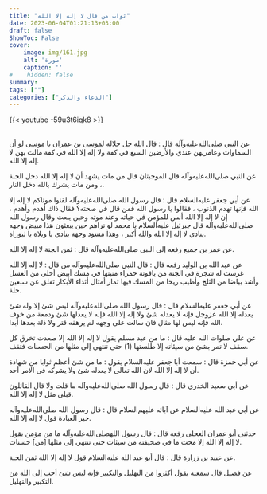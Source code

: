 ```yaml
---
title: "ثواب من قال لا إله إلا الله"
date: 2023-06-04T01:21:13+03:00
draft: false
ShowToc: False
cover:
    image: img/161.jpg
    alt: 'صورة'
    caption: ''
#    hidden: false
summary: 
tags: [""]
categories: ["الدعاء والذكر"]
---
```

{{< youtube -59u3t6iqk8 >}}  
 <br>

عن النبي صلى‌الله‌عليه‌وآله
قال : قال الله جل جلاله لموسى بن عمران يا موسى لو أن السماوات
وعامريهن عندي والأرضين السبع في كفة ولا إله إلا الله في كفة مالت بهن
لا إله إلا الله.

عن النبي صلى‌الله‌عليه‌وآله
قال الموجبتان قال من مات يشهد أن لا إله إلا الله دخل الجنة ، ومن مات
يشرك بالله دخل النار.

 عن أبي جعفر عليه‌السلام قال : قال رسول الله صلى‌الله‌عليه‌وآله لقنوا موتاكم لا إله
إلا الله فإنها تهدم الذنوب ، فقالوا يا رسول الله فمن قال في صحته؟ فقال
ذاك أهدم وأهدم ، إن لا إله إلا الله أنس للمؤمن في حياته وعند موته وحين يبعث
وقال رسول الله صلى‌الله‌عليه‌وآله قال جبرئيل عليه‌السلام يا محمد لو تراهم حين يبعثون
هذا مبيض وجهه ينادي لا إله إلا الله والله أكبر ، وهذا مسود وجهه ينادي
يا ويلاه يا ثبوراه.

عن عمر بن جميع
رفعه إلى النبي صلى‌الله‌عليه‌وآله قال : ثمن الجنة لا إله إلا الله.

عن عبد الله بن الوليد رفعه قال :
قال النبي صلى‌الله‌عليه‌وآله من قال : لا إله إلا الله غرست له شجرة في الجنة من
ياقوتة حمراء منبتها في مسك أبيض أحلى من العسل وأشد بياضا من الثلج
وأطيب ريحا من المسك فيها ثمار أمثال أثداء الأبكار تفلق عن سبعين حلة.

 عن أبي جعفر عليه‌السلام قال :
قال رسول الله صلى‌الله‌عليه‌وآله ليس شئ إلا وله شئ يعدله إلا الله عزوجل فإنه
لا يعدله شئ ولا إله إلا الله فإنه لا يعدلها شئ ودمعة من خوف الله فإنه
ليس لها مثال فان سالت على وجهه لم يرهقه قتر ولا ذلة بعدها أبدا.

 عن علي صلوات الله عليه
قال : ما من عبد مسلم يقول لا إله إلا الله إلا صعدت تخرق كل سقف
لا تمر بشئ من سيئاته إلا طلستها (1) حتى تنتهي إلى مثلها من
الحسنات فتقف.

 عن أبي حمزة قال : سمعت أبا جعفر عليه‌السلام يقول : ما من
شئ أعظم ثوابا من شهادة أن لا إله إلا الله لان الله تعالى لا يعدله شئ
ولا يشركه في الامر أحد.

عن أبي سعيد الخدري قال : قال رسول الله صلى‌الله‌عليه‌وآله
ما قلت ولا قال القائلون قبلي مثل لا إله إلا الله.

عن أبي عبد الله عليه‌السلام عن آبائه عليهم‌السلام قال : قال رسول الله صلى‌الله‌عليه‌وآله خير العبادة قول لا إله إلا الله.

حدثني أبو عمران العجلي رفعه قال : قال رسول اللهصلى‌الله‌عليه‌وآله ما من مؤمن يقول لا إله إلا الله إلا محت ما في صحيفته
من سيئات حتى تنتهي إلى مثلها [من] حسنات.

عن عبيد بن
زرارة قال : قال أبو عبد الله عليه‌السلام قول لا إله إلا الله ثمن الجنة.

عن فضيل
قال سمعته يقول أكثروا من التهليل والتكبير فإنه ليس شئ أحب إلى
الله من التكبير والتهليل.
